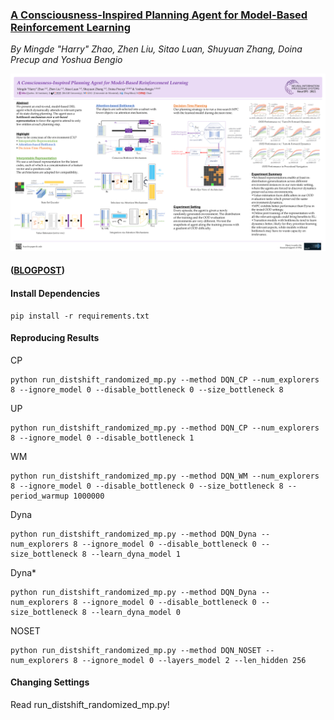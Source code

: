 ### [A Consciousness-Inspired Planning Agent for Model-Based Reinforcement Learning](http://mingde.world/publications/a-step-towards-conscious-planning)
_By Mingde "Harry" Zhao, Zhen Liu, Sitao Luan, Shuyuan Zhang, Doina Precup and Yoshua Bengio_

![](CP_Poster.png)

#### ([BLOGPOST](http://mingde.world/publications/a-step-towards-conscious-planning))

#### **Install Dependencies**
```
pip install -r requirements.txt
```

#### **Reproducing Results**

CP
```
python run_distshift_randomized_mp.py --method DQN_CP --num_explorers 8 --ignore_model 0 --disable_bottleneck 0 --size_bottleneck 8
```

UP
```
python run_distshift_randomized_mp.py --method DQN_CP --num_explorers 8 --ignore_model 0 --disable_bottleneck 1
```

WM
```
python run_distshift_randomized_mp.py --method DQN_WM --num_explorers 8 --ignore_model 0 --disable_bottleneck 0 --size_bottleneck 8 --period_warmup 1000000
```

Dyna
```
python run_distshift_randomized_mp.py --method DQN_Dyna --num_explorers 8 --ignore_model 0 --disable_bottleneck 0 --size_bottleneck 8 --learn_dyna_model 1
```

Dyna*
```
python run_distshift_randomized_mp.py --method DQN_Dyna --num_explorers 8 --ignore_model 0 --disable_bottleneck 0 --size_bottleneck 8 --learn_dyna_model 0
```

NOSET
```
python run_distshift_randomized_mp.py --method DQN_NOSET --num_explorers 8 --ignore_model 0 --layers_model 2 --len_hidden 256
```

#### **Changing Settings**

Read run_distshift_randomized_mp.py!
